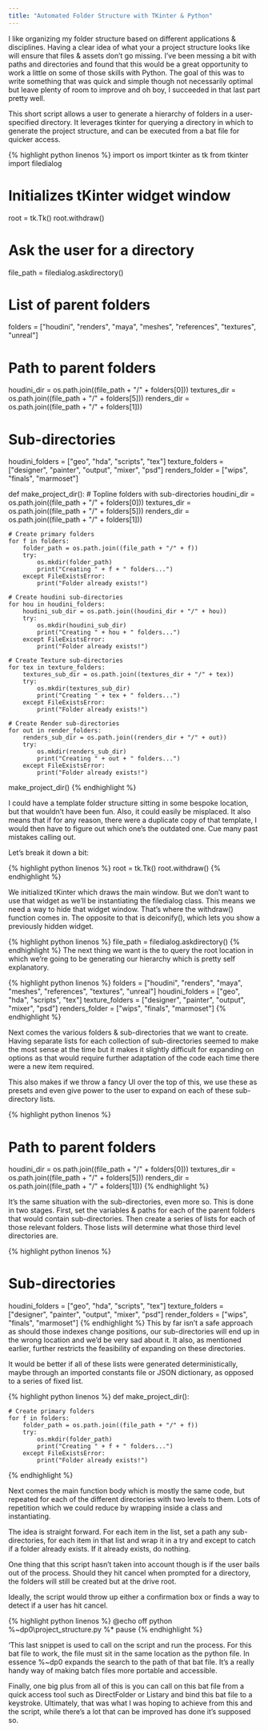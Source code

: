 ```yaml
---
title: "Automated Folder Structure with TKinter & Python"
---
```


I like organizing my folder structure based on different applications & disciplines. Having a clear idea of what your a project structure looks like will ensure that files & assets don’t go missing. I’ve been messing a bit with paths and directories and found that this would be a great opportunity to work a little on some of those skills with Python. The goal of this was to write something that was quick and simple though not necessarily optimal but leave plenty of room to improve and oh boy, I succeeded in that last part pretty well.

This short script allows a user to generate a hierarchy of folders in a user-specified directory. It leverages tkinter for querying a directory in which to generate the project structure, and can be executed from a bat file for quicker access.

{% highlight python linenos %}
import os
import tkinter as tk
from tkinter import filedialog
 
# Initializes tKinter widget window
root = tk.Tk()
root.withdraw()
 
# Ask the user for a directory
file_path = filedialog.askdirectory()
 
# List of parent folders
folders = ["houdini", "renders", "maya", "meshes", "references", "textures", "unreal"]
 
# Path to parent folders
houdini_dir = os.path.join((file_path + "/" + folders[0]))
textures_dir = os.path.join((file_path + "/" + folders[5]))
renders_dir = os.path.join((file_path + "/" + folders[1]))
 
# Sub-directories
houdini_folders = ["geo", "hda", "scripts", "tex"]
texture_folders = ["designer", "painter", "output", "mixer", "psd"]
renders_folder = ["wips", "finals", "marmoset"]
 
def make_project_dir():
    # Topline folders with sub-directories
    houdini_dir = os.path.join((file_path + "/" + folders[0]))
    textures_dir = os.path.join((file_path + "/" + folders[5]))
    renders_dir = os.path.join((file_path + "/" + folders[1]))
 
    # Create primary folders
    for f in folders:
        folder_path = os.path.join((file_path + "/" + f))
        try:
            os.mkdir(folder_path)
            print("Creating " + f + " folders...")
        except FileExistsError:
            print("Folder already exists!")
 
    # Create houdini sub-directories
    for hou in houdini_folders:
        houdini_sub_dir = os.path.join((houdini_dir + "/" + hou))
        try:
            os.mkdir(houdini_sub_dir)
            print("Creating " + hou + " folders...")
        except FileExistsError:
            print("Folder already exists!")
 
    # Create Texture sub-directories
    for tex in texture_folders:
        textures_sub_dir = os.path.join((textures_dir + "/" + tex))
        try:
            os.mkdir(textures_sub_dir)
            print("Creating " + tex + " folders...")
        except FileExistsError:
            print("Folder already exists!")
 
    # Create Render sub-directories
    for out in render_folders:
        renders_sub_dir = os.path.join((renders_dir + "/" + out))
        try:
            os.mkdir(renders_sub_dir)
            print("Creating " + out + " folders...")
        except FileExistsError:
            print("Folder already exists!")
 
 
make_project_dir()
{% endhighlight %}

I could have a template folder structure sitting in some bespoke location, but that wouldn’t have been fun. Also, it could easily be misplaced. It also means that if for any reason, there were a duplicate copy of that template, I would then have to figure out which one’s the outdated one. Cue many past mistakes calling out.

Let’s break it down a bit:

{% highlight python linenos %}
root = tk.Tk()
root.withdraw()
{% endhighlight %}

We initialized tKinter which draws the main window. But we don’t want to use that widget as we’ll be instantiating the filedialog class. This means we need a way to hide that widget window. That’s where the withdraw() function comes in. The opposite to that is deiconify(), which lets you show a previously hidden widget.

{% highlight python linenos %}
file_path = filedialog.askdirectory()
{% endhighlight %}
The next thing we want is the to query the root location in which we’re going to be generating our hierarchy which is pretty self explanatory.

{% highlight python linenos %}
folders = ["houdini", "renders", "maya", "meshes", "references", "textures", "unreal"]
houdini_folders = ["geo", "hda", "scripts", "tex"]
texture_folders = ["designer", "painter", "output", "mixer", "psd"]
renders_folder = ["wips", "finals", "marmoset"]
{% endhighlight %}

Next comes the various folders & sub-directories that we want to create. Having separate lists for each collection of sub-directories seemed to make the most sense at the time but it makes it slightly difficult for expanding on options as that would require further adaptation of the code each time there were a new item required.

This also makes if we throw a fancy UI over the top of this, we use these as presets and even give power to the user to expand on each of these sub-directory lists.

{% highlight python linenos %}
# Path to parent folders
houdini_dir = os.path.join((file_path + "/" + folders[0]))
textures_dir = os.path.join((file_path + "/" + folders[5]))
renders_dir = os.path.join((file_path + "/" + folders[1]))
{% endhighlight %}

It’s the same situation with the sub-directories, even more so. This is done in two stages. First, set the variables & paths for each of the parent folders that would contain sub-directories. Then create a series of lists for each of those relevant folders. Those lists will determine what those third level directories are.

{% highlight python linenos %}
# Sub-directories
houdini_folders = ["geo", "hda", "scripts", "tex"]
texture_folders = ["designer", "painter", "output", "mixer", "psd"]
render_folders = ["wips", "finals", "marmoset"]
{% endhighlight %}
This by far isn’t a safe approach as should those indexes change positions, our sub-directories will end up in the wrong location and we’d be very sad about it. It also, as mentioned earlier, further restricts the feasibility of expanding on these directories.

It would be better if all of these lists were generated deterministically, maybe through an imported constants file or JSON dictionary, as opposed to a series of fixed list.

{% highlight python linenos %}
def make_project_dir():
 
    # Create primary folders
    for f in folders:
        folder_path = os.path.join((file_path + "/" + f))
        try:
            os.mkdir(folder_path)
            print("Creating " + f + " folders...")
        except FileExistsError:
            print("Folder already exists!")
{% endhighlight %}

Next comes the main function body which is mostly the same code, but repeated for each of the different directories with two levels to them. Lots of repetition which we could reduce by wrapping inside a class and instantiating.

The idea is straight forward. For each item in the list, set a path any sub-directories, for each item in that list and wrap it in a try and except to catch if a folder already exists. If it already exists, do nothing.

One thing that this script hasn’t taken into account though is if the user bails out of the process. Should they hit cancel when prompted for a directory, the folders will still be created but at the drive root.

Ideally, the script would throw up either a confirmation box or finds a way to detect if a user has hit cancel.

{% highlight python linenos %}
@echo off
python %~dp0\project_structure.py %*
pause
{% endhighlight %}

‘This last snippet is used to call on the script and run the process. For this bat file to work, the file must sit in the same location as the python file. In essence %~dp0 expands the search to the path of that bat file. It’s a really handy way of making batch files more portable and accessible.

Finally, one big plus from all of this is you can call on this bat file from a quick access tool such as DirectFolder or Listary and bind this bat file to a keystroke. Ultimately, that was what I was hoping to achieve from this and the script, while there’s a lot that can be improved has done it’s supposed so.